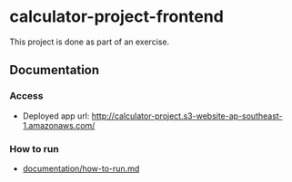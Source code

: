 # calculator-project-frontend

This project is done as part of an exercise.

## Documentation

### Access

- Deployed app url: http://calculator-project.s3-website-ap-southeast-1.amazonaws.com/

### How to run

- [documentation/how-to-run.md](./documentation/how-to-run.md)
